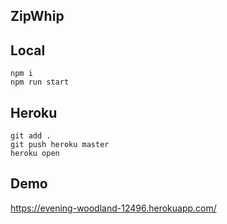 ZipWhip
---

## Local

```
npm i 
npm run start
```

## Heroku

```
git add .
git push heroku master
heroku open
```

## Demo
https://evening-woodland-12496.herokuapp.com/
